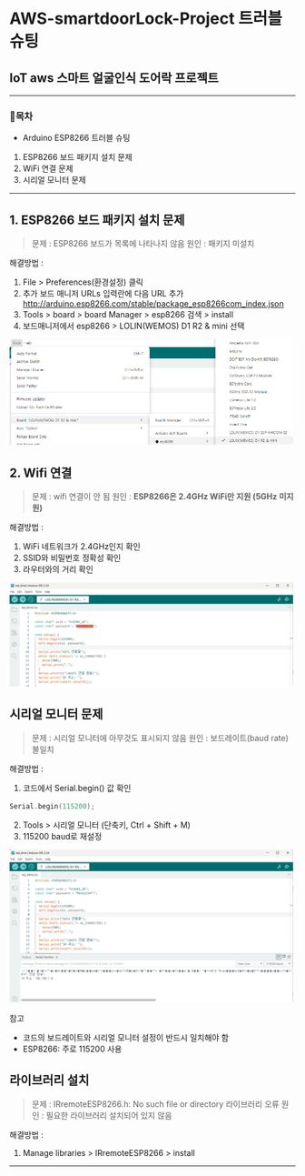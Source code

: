 # AWS-smartdoorLock-Project 트러블슈팅
## IoT aws 스마트 얼굴인식 도어락 프로젝트
--- 
### 📑목차
- Arduino ESP8266 트러블 슈팅
1. ESP8266 보드 패키지 설치 문제
2. WiFi 연결 문제
3. 시리얼 모니터 문제

---
## 1.  ESP8266 보드 패키지 설치 문제
> 문제 :  ESP8266 보드가 목록에 나타나지 않음 
> 원인 : 패키지 미설치

해결방법 :
1) File > Preferences(환경설정) 클릭
2) 추가 보드 매니저 URLs 입력란에 다음 URL 추가
http://arduino.esp8266.com/stable/package_esp8266com_index.json
3) Tools > board > board Manager > esp8266 검색 > install 
4) 보드매니저에서 esp8266 > LOLIN(WEMOS) D1 R2 & mini 선택
<img src=img/0001.png width="500">

## 2. Wifi  연결
> 문제 : wifi 연결이 안 됨
> 원인 : <strong>ESP8266은 2.4GHz WiFi만 지원 (5GHz 미지원)</strong>

해결방법 : 
1. WiFi 네트워크가 2.4GHz인지 확인
2. SSID와 비밀번호 정확성 확인
3. 라우터와의 거리 확인
<img src=img/0002.png width="500">

## 시리얼 모니터 문제 
> 문제 : 시리얼 모니터에 아무것도 표시되지 않음
> 원인 : 보드레이트(baud rate)불일치

해결방법 :
1. 코드에서 Serial.begin() 값 확인
```cpp
Serial.begin(115200); 
```
2. Tools > 시리얼 모니터 (단축키, Ctrl + Shift + M)
3. 115200 baud로 재설정
<img src=img/0003.png width="500">

참고
- 코드의 보드레이트와 시리얼 모니터 설정이 반드시 일치해야 함
- ESP8266: 주로 115200 사용

## 라이브러리 설치
>문제 : IRremoteESP8266.h: No such file or directory 라이브러리 오류
>원인 : 필요한 라이브러리 설치되어 있지 않음

해결방법 :
1. Manage libraries > IRremoteESP8266 > install
---
